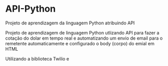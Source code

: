 # API-Python
Projeto de aprendizagem da linguagem Python atribuindo API 

Projeto de aprendizagem de linguagem Python utlizando API para fazer a cotação do dolar em tempo real e
automatizando um envio de email para o remetente automaticamente e configurado o body (corpo) do emial em HTML

Utilizando a biblioteca Twilio e 
